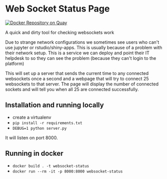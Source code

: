 # Web Socket Status Page
[![Docker Repository on Quay](https://quay.io/repository/mojanalytics/websocket-status/status "Docker Repository on Quay")](https://quay.io/repository/mojanalytics/websocket-status)

A quick and dirty tool for checking websockets work

Due to strange network configurations we sometimes see users who can't use
jupyter or rstudio/shiny-apps. This is usually because of a problem with their
network setup. This is a service we can deploy and point their IT helpdesk to so
they can see the problem (because they can't login to the platform)

This will set up a server that sends the current time to any connected websockets
once a second and a webpage that will try to connect 25 websockets to that server.
The page will display the number of connected sockets and will tell you when all 25
are connected successfully.

## Installation and running locally
* create a virtualenv
* `pip install -r requirements.txt`
* `DEBUG=1 python server.py`

It will listen on port 8000.

## Running in docker
* `docker build . -t websocket-status`
* `docker run --rm -it -p 8000:8000 websocket-status`



